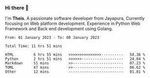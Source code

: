 ### Hi there 👋

I'm <b>Theis</b>. A passionate software developer from Jayapura, Currently focusing on Web platform development. Experience in Python Web Framework and Back end development using Golang.

 
 <!--START_SECTION:waka-->

```text
From: 01 January 2023 - To: 08 January 2023

Total Time: 11 hrs 51 mins

HTML         6 hrs 55 mins   >>>>>>>>>>>>>>>----------   58.36 %
Python       2 hrs 51 mins   >>>>>>-------------------   24.04 %
Markdown     51 mins         >>-----------------------   07.23 %
TOML         47 mins         >>-----------------------   06.62 %
Other        12 mins         -------------------------   01.81 %
```

<!--END_SECTION:waka-->
